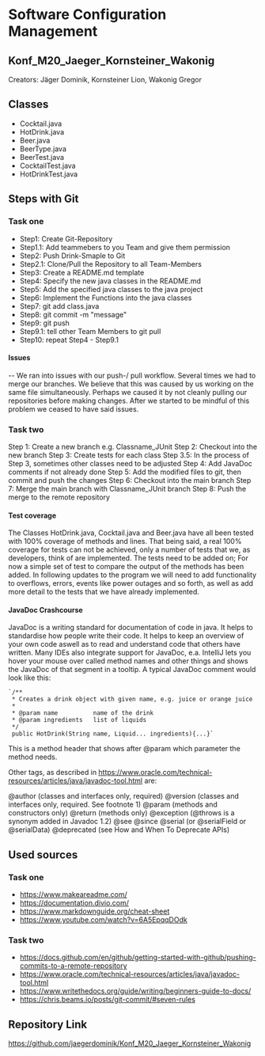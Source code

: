 # Software Configuration Management #
## Konf_M20_Jaeger_Kornsteiner_Wakonig ##
Creators: Jäger Dominik, Kornsteiner Lion, Wakonig Gregor

## Classes ##
- Cocktail.java
- HotDrink.java
- Beer.java
- BeerType.java
- BeerTest.java
- CocktailTest.java
- HotDrinkTest.java

## Steps with Git ##

### Task one ###

- Step1: Create Git-Repository
- Step1.1: Add teammebers to you Team and give them permission
- Step2: Push Drink-Smaple to Git
- Step2.1: Clone/Pull the Repository to all Team-Members
- Step3: Create a README.md template
- Step4: Specify the new java classes in the README.md
- Step5: Add the specified java classes to the java project
- Step6: Implement the Functions into the java classes
- Step7: git add class.java
- Step8: git commit -m "message"
- Step9: git push
- Step9.1: tell other Team Members to git pull
- Step10: repeat Step4 - Step9.1

#### Issues ####
-- We ran into issues with our push-/ pull workflow.
	Several times we had to merge our branches. 
	We believe that this was caused by us working on the same file simultaneously.
	Perhaps we caused it by not cleanly pulling our repositories before making changes.
	After we started to be mindful of this problem we ceased to have said issues.


### Task two ###

Step 1: Create a new branch e.g. Classname_JUnit
Step 2: Checkout into the new branch
Step 3: Create tests for each class
Step 3.5: In the process of Step 3, sometimes other classes need to be adjusted
Step 4: Add JavaDoc comments if not already done
Step 5: Add the modified files to git, then commit and push the changes
Step 6: Checkout into the main branch
Step 7: Merge the main branch with Classname_JUnit branch
Step 8: Push the merge to the remote repository 

#### Test coverage ####

The Classes HotDrink.java, Cocktail.java and Beer.java have all been tested with 100% coverage of methods and lines.
That being said, a real 100% coverage for tests can not be achieved, only a number of tests that we, as developers, think of are implemented.
The tests need to be added on; For now a simple set of test to compare the output of the methods has been added.
In following updates to the program we will need to add functionality to overflows, errors, events like power outages and so forth, as well as add more detail to the tests that we have already implemented.

#### JavaDoc Crashcourse ####

JavaDoc is a writing standard for documentation of code in java. It helps to standardise how people write their code. It helps to keep an overview of your own code aswell as to read and understand code that others have written. 
Many IDEs also integrate support for JavaDoc, e.a. IntelliJ lets you hover your mouse over called method names and other things and shows the JavaDoc of that segment in a tooltip.
A typical JavaDoc comment would look like this:
 
 	`/**
     * Creates a drink object with given name, e.g. juice or orange juice
     *
     * @param name        	name of the drink
     * @param ingredients 	list of liquids
     */
     public HotDrink(String name, Liquid... ingredients){...}`

This is a method header that shows after @param which parameter the method needs. 

Other tags, as described in https://www.oracle.com/technical-resources/articles/java/javadoc-tool.html are:

@author (classes and interfaces only, required)
@version (classes and interfaces only, required. See footnote 1)
@param (methods and constructors only)
@return (methods only)
@exception (@throws is a synonym added in Javadoc 1.2)
@see
@since
@serial (or @serialField or @serialData)
@deprecated (see How and When To Deprecate APIs)



## Used sources ##

### Task one ###

- https://www.makeareadme.com/
- https://documentation.divio.com/
- https://www.markdownguide.org/cheat-sheet
- https://www.youtube.com/watch?v=6A5EpqqDOdk

### Task two ###

- https://docs.github.com/en/github/getting-started-with-github/pushing-commits-to-a-remote-repository
- https://www.oracle.com/technical-resources/articles/java/javadoc-tool.html
- https://www.writethedocs.org/guide/writing/beginners-guide-to-docs/
- https://chris.beams.io/posts/git-commit/#seven-rules

## Repository Link ##
https://github.com/jaegerdominik/Konf_M20_Jaeger_Kornsteiner_Wakonig





